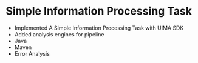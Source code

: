 # Simple Information Processing Task

- Implemented A Simple Information Processing Task with UIMA SDK
- Added analysis engines for pipeline
- Java
- Maven
- Error Analysis